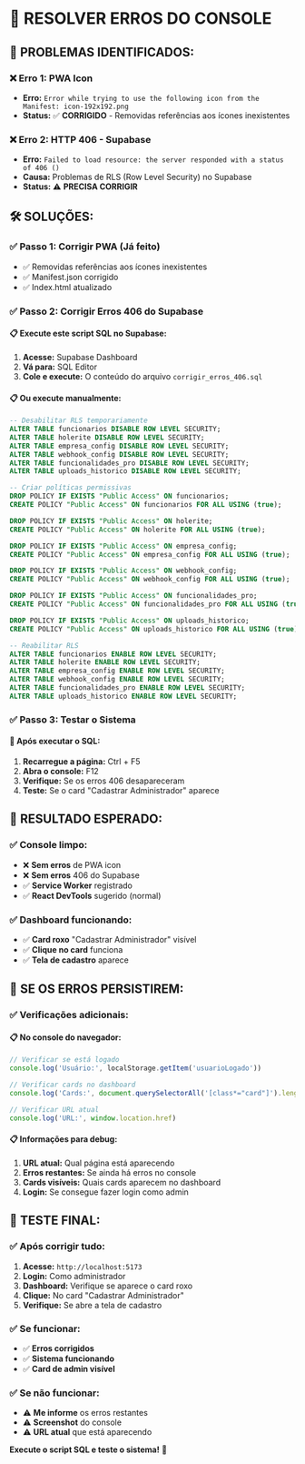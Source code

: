 # 🔧 RESOLVER ERROS DO CONSOLE

## 🎯 **PROBLEMAS IDENTIFICADOS:**

### **❌ Erro 1: PWA Icon**
- **Erro:** `Error while trying to use the following icon from the Manifest: icon-192x192.png`
- **Status:** ✅ **CORRIGIDO** - Removidas referências aos ícones inexistentes

### **❌ Erro 2: HTTP 406 - Supabase**
- **Erro:** `Failed to load resource: the server responded with a status of 406 ()`
- **Causa:** Problemas de RLS (Row Level Security) no Supabase
- **Status:** ⚠️ **PRECISA CORRIGIR**

## 🛠️ **SOLUÇÕES:**

### **✅ Passo 1: Corrigir PWA (Já feito)**
- ✅ Removidas referências aos ícones inexistentes
- ✅ Manifest.json corrigido
- ✅ Index.html atualizado

### **✅ Passo 2: Corrigir Erros 406 do Supabase**

#### **📋 Execute este script SQL no Supabase:**

1. **Acesse:** Supabase Dashboard
2. **Vá para:** SQL Editor
3. **Cole e execute:** O conteúdo do arquivo `corrigir_erros_406.sql`

#### **📋 Ou execute manualmente:**

```sql
-- Desabilitar RLS temporariamente
ALTER TABLE funcionarios DISABLE ROW LEVEL SECURITY;
ALTER TABLE holerite DISABLE ROW LEVEL SECURITY;
ALTER TABLE empresa_config DISABLE ROW LEVEL SECURITY;
ALTER TABLE webhook_config DISABLE ROW LEVEL SECURITY;
ALTER TABLE funcionalidades_pro DISABLE ROW LEVEL SECURITY;
ALTER TABLE uploads_historico DISABLE ROW LEVEL SECURITY;

-- Criar políticas permissivas
DROP POLICY IF EXISTS "Public Access" ON funcionarios;
CREATE POLICY "Public Access" ON funcionarios FOR ALL USING (true);

DROP POLICY IF EXISTS "Public Access" ON holerite;
CREATE POLICY "Public Access" ON holerite FOR ALL USING (true);

DROP POLICY IF EXISTS "Public Access" ON empresa_config;
CREATE POLICY "Public Access" ON empresa_config FOR ALL USING (true);

DROP POLICY IF EXISTS "Public Access" ON webhook_config;
CREATE POLICY "Public Access" ON webhook_config FOR ALL USING (true);

DROP POLICY IF EXISTS "Public Access" ON funcionalidades_pro;
CREATE POLICY "Public Access" ON funcionalidades_pro FOR ALL USING (true);

DROP POLICY IF EXISTS "Public Access" ON uploads_historico;
CREATE POLICY "Public Access" ON uploads_historico FOR ALL USING (true);

-- Reabilitar RLS
ALTER TABLE funcionarios ENABLE ROW LEVEL SECURITY;
ALTER TABLE holerite ENABLE ROW LEVEL SECURITY;
ALTER TABLE empresa_config ENABLE ROW LEVEL SECURITY;
ALTER TABLE webhook_config ENABLE ROW LEVEL SECURITY;
ALTER TABLE funcionalidades_pro ENABLE ROW LEVEL SECURITY;
ALTER TABLE uploads_historico ENABLE ROW LEVEL SECURITY;
```

### **✅ Passo 3: Testar o Sistema**

#### **📱 Após executar o SQL:**

1. **Recarregue a página:** Ctrl + F5
2. **Abra o console:** F12
3. **Verifique:** Se os erros 406 desapareceram
4. **Teste:** Se o card "Cadastrar Administrador" aparece

## 🎯 **RESULTADO ESPERADO:**

### **✅ Console limpo:**
- ❌ **Sem erros** de PWA icon
- ❌ **Sem erros** 406 do Supabase
- ✅ **Service Worker** registrado
- ✅ **React DevTools** sugerido (normal)

### **✅ Dashboard funcionando:**
- ✅ **Card roxo** "Cadastrar Administrador" visível
- ✅ **Clique no card** funciona
- ✅ **Tela de cadastro** aparece

## 🚨 **SE OS ERROS PERSISTIREM:**

### **✅ Verificações adicionais:**

#### **📋 No console do navegador:**
```javascript
// Verificar se está logado
console.log('Usuário:', localStorage.getItem('usuarioLogado'))

// Verificar cards no dashboard
console.log('Cards:', document.querySelectorAll('[class*="card"]').length)

// Verificar URL atual
console.log('URL:', window.location.href)
```

#### **📋 Informações para debug:**
1. **URL atual:** Qual página está aparecendo
2. **Erros restantes:** Se ainda há erros no console
3. **Cards visíveis:** Quais cards aparecem no dashboard
4. **Login:** Se consegue fazer login como admin

## 🎯 **TESTE FINAL:**

### **✅ Após corrigir tudo:**

1. **Acesse:** `http://localhost:5173`
2. **Login:** Como administrador
3. **Dashboard:** Verifique se aparece o card roxo
4. **Clique:** No card "Cadastrar Administrador"
5. **Verifique:** Se abre a tela de cadastro

### **✅ Se funcionar:**
- ✅ **Erros corrigidos**
- ✅ **Sistema funcionando**
- ✅ **Card de admin visível**

### **✅ Se não funcionar:**
- ⚠️ **Me informe** os erros restantes
- ⚠️ **Screenshot** do console
- ⚠️ **URL atual** que está aparecendo

**Execute o script SQL e teste o sistema!** 🔧 
